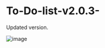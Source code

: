# To-Do-list-v2.0.3-
Updated version. 



![image](https://user-images.githubusercontent.com/74560941/184590974-f1ca1bf8-1a6c-4edc-853f-0307c3627447.png)
